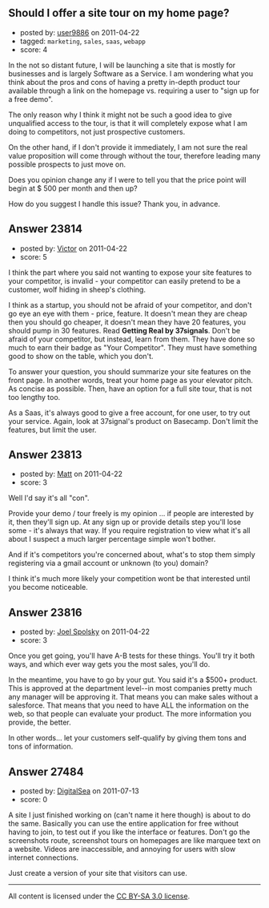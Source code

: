## Should I offer a site tour on my home page?

- posted by: [user9886](https://stackexchange.com/users/-1/9886-user9886) on 2011-04-22
- tagged: `marketing`, `sales`, `saas`, `webapp`
- score: 4

In the not so distant future, I will be launching a site that is mostly for businesses and is largely Software as a Service.   I am wondering what you think about the pros and cons of having a pretty in-depth product tour available through a link on the homepage vs. requiring a user to "sign up for a free demo".

The only reason why I think it might not be such a good idea to give unqualified access to the tour, is that it will completely expose what I am doing to competitors,  not just prospective customers.

On the other hand, if I don't provide it immediately, I am not sure the real value proposition will come through without the tour, therefore leading many possible prospects to just move on.

Does you opinion change any if I were to tell you that the price point will begin at $ 500 per month and then up?  

How do you suggest I handle this issue?  Thank you, in advance.


## Answer 23814

- posted by: [Victor](https://stackexchange.com/users/-1/8429-victor) on 2011-04-22
- score: 5

I think the part where you said not wanting to expose your site features to your competitor, is invalid - your competitor can easily pretend to be a customer, wolf hiding in sheep's clothing.

I think as a startup, you should not be afraid of your competitor, and don't go eye an eye with them - price, feature. It doesn't mean they are cheap then you should go cheaper, it doesn't mean they have 20 features, you should pump in 30 features. Read **Getting Real by 37signals**. Don't be afraid of your competitor, but instead, learn from them. They have done so much to earn their badge as "Your Competitor". They must have something good to show on the table, which you don't.

To answer your question, you should summarize your site features on the front page. In another words, treat your home page as your elevator pitch. As concise as possible. Then, have an option for a full site tour, that is not too lengthy too.

As a Saas, it's always good to give a free account, for one user, to try out your service. Again, look at 37signal's product on Basecamp. Don't limit the features, but limit the user.


## Answer 23813

- posted by: [Matt](https://stackexchange.com/users/-1/8784-matt) on 2011-04-22
- score: 3

Well I'd say it's all "con".

Provide your demo / tour freely is my opinion ... if people are interested by it, then they'll sign up.  At any sign up or provide details step you'll lose some - it's always that way.  If you require registration to view what it's all about I suspect a much larger percentage simple won't bother.

And if it's competitors you're concerned about, what's to stop them simply registering via a gmail account or unknown (to you) domain?

I think it's much more likely your competition wont be that interested until you become noticeable.




## Answer 23816

- posted by: [Joel Spolsky](https://stackexchange.com/users/-1/4335-joel-spolsky) on 2011-04-22
- score: 3

Once you get going, you'll have A-B tests for these things. You'll try it both ways, and which ever way gets you the most sales, you'll do.

In the meantime, you have to go by your gut. You said it's a $500+ product. This is approved at the department level--in most companies pretty much any manager will be approving it. That means you can make sales without a salesforce. That means that you need to have ALL the information on the web, so that people can evaluate your product. The more information you provide, the better.

In other words... let your customers self-qualify by giving them tons and tons of information.


## Answer 27484

- posted by: [DigitalSea](https://stackexchange.com/users/-1/7816-digitalsea) on 2011-07-13
- score: 0

A site I just finished working on (can't name it here though) is about to do the same. Basically you can use the entire application for free without having to join, to test out if you like the interface or features. Don't go the screenshots route, screenshot tours on homepages are like marquee text on a website. Videos are inaccessible, and annoying for users with slow internet connections.

Just create a version of your site that visitors can use.



---

All content is licensed under the [CC BY-SA 3.0 license](https://creativecommons.org/licenses/by-sa/3.0/).
